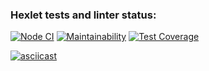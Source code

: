 ### Hexlet tests and linter status:

[![Node CI](https://github.com/Rost-is-love/frontend-project-lvl2/workflows/Node%20CI/badge.svg)](https://github.com/Rost-is-love/frontend-project-lvl2/actions)
[![Maintainability](https://api.codeclimate.com/v1/badges/8da5c5b65f15ba017591/maintainability)](https://codeclimate.com/github/Rost-is-love/frontend-project-lvl2/maintainability)
[![Test Coverage](https://api.codeclimate.com/v1/badges/8da5c5b65f15ba017591/test_coverage)](https://codeclimate.com/github/Rost-is-love/frontend-project-lvl2/test_coverage)

[![asciicast](https://asciinema.org/a/4XQmvVjno9Ql6928j2qKJ8CzM.svg)](https://asciinema.org/a/4XQmvVjno9Ql6928j2qKJ8CzM)
